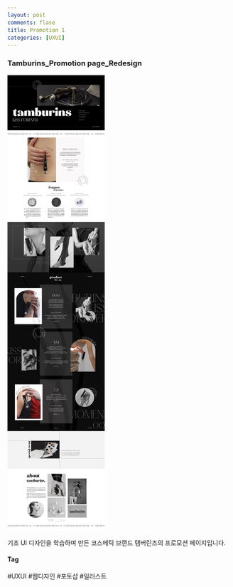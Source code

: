 ```yaml
---
layout: post
comments: flase
title: Promotion 1
categories: [UXUI]
---
```


### Tamburins_Promotion page_Redesign

![](/img/01.jpg)

기초 UI 디자인을 학습하며 만든 코스메틱 브랜드 탬버린즈의 프로모션 페이지입니다.

#### Tag
#UXUI
#웹디자인
#포토샵
#일러스트